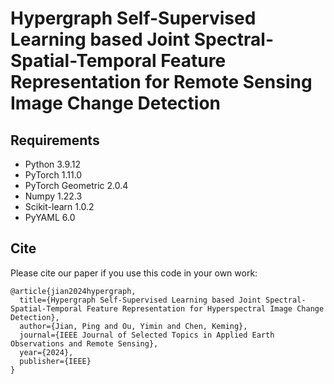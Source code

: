 # Hypergraph Self-Supervised Learning based Joint Spectral-Spatial-Temporal Feature Representation for Remote Sensing Image Change Detection

## Requirements
- Python 3.9.12
- PyTorch 1.11.0
- PyTorch Geometric 2.0.4
- Numpy 1.22.3
- Scikit-learn 1.0.2
- PyYAML 6.0 

## Cite
Please cite our paper if you use this code in your own work:

```
@article{jian2024hypergraph,
  title={Hypergraph Self-Supervised Learning based Joint Spectral-Spatial-Temporal Feature Representation for Hyperspectral Image Change Detection},
  author={Jian, Ping and Ou, Yimin and Chen, Keming},
  journal={IEEE Journal of Selected Topics in Applied Earth Observations and Remote Sensing},
  year={2024},
  publisher={IEEE}
}
```
